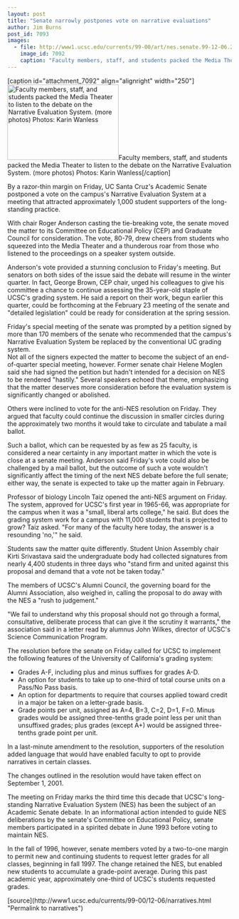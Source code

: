 ```yaml
---
layout: post
title: "Senate narrowly postpones vote on narrative evaluations"
author: Jim Burns
post_id: 7093
images:
  - file: http://www1.ucsc.edu/currents/99-00/art/nes.senate.99-12-06.250.jpg
    image_id: 7092
    caption: "Faculty members, staff, and students packed the Media Theater to listen to the debate on the Narrative Evaluation System. (more photos) Photos: Karin Wanless"
---
```


[caption id="attachment_7092" align="alignright" width="250"]<a href="http://localhost/mysite/wp-content/uploads/1999/12/nes.senate.99-12-06.250.jpg"><img class="size-full wp-image-7092" src="http://localhost/mysite/wp-content/uploads/1999/12/nes.senate.99-12-06.250.jpg" alt="Faculty members, staff, and students packed the Media Theater to listen to the debate on the Narrative Evaluation System. (more photos) Photos: Karin Wanless" width="250" height="169" /></a>Faculty members, staff, and students packed the Media Theater to listen to the debate on the Narrative Evaluation System. (more photos) Photos: Karin Wanless[/caption]
<p>
  By a razor-thin margin on Friday, UC Santa Cruz's Academic Senate postponed a vote on the campus's Narrative Evaluation System at a meeting that attracted approximately 1,000 student supporters of the long-standing practice.
</p>With chair Roger Anderson casting the tie-breaking vote, the senate moved the matter to its Committee on Educational Policy (CEP) and Graduate Council for consideration. The vote, 80-79, drew cheers from students who squeezed into the Media Theater and a thunderous roar from those who listened to the proceedings on a speaker system outside.
<p>
  Anderson's vote provided a stunning conclusion to Friday's meeting. But senators on both sides of the issue said the debate will resume in the winter quarter. In fact, George Brown, CEP chair, urged his colleagues to give his committee a chance to continue assessing the 35-year-old staple of UCSC's grading system. He said a report on their work, begun earlier this quarter, could be forthcoming at the February 23 meeting of the senate and "detailed legislation" could be ready for consideration at the spring session.
</p>
<p>
  Friday's special meeting of the senate was prompted by a petition signed by more than 170 members of the senate who recommended that the campus's Narrative Evaluation System be replaced by the conventional UC grading system.<br>
  Not all of the signers expected the matter to become the subject of an end-of-quarter special meeting, however. Former senate chair Helene Moglen said she had signed the petition but hadn't intended for a decision on NES to be rendered "hastily." Several speakers echoed that theme, emphasizing that the matter deserves more consideration before the evaluation system is significantly changed or abolished.
</p>
<p>
  Others were inclined to vote for the anti-NES resolution on Friday. They argued that faculty could continue the discussion in smaller circles during the approximately two months it would take to circulate and tabulate a mail ballot.
</p>
<p>
  Such a ballot, which can be requested by as few as 25 faculty, is considered a near certainty in any important matter in which the vote is close at a senate meeting. Anderson said Friday's vote could also be challenged by a mail ballot, but the outcome of such a vote wouldn't significantly affect the timing of the next NES debate before the full senate; either way, the senate is expected to take up the matter again in February.
</p>
<p>
  Professor of biology Lincoln Taiz opened the anti-NES argument on Friday. The system, approved for UCSC's first year in 1965-66, was appropriate for the campus when it was a "small, liberal arts college," he said. But does the grading system work for a campus with 11,000 students that is projected to grow? Taiz asked. "For many of the faculty here today, the answer is a resounding 'no,'" he said.
</p>
<p>
  Students saw the matter quite differently. Student Union Assembly chair Kirti Srivastava said the undergraduate body had collected signatures from nearly 4,400 students in three days who "stand firm and united against this proposal and demand that a vote not be taken today."
</p>
<p>
  The members of UCSC's Alumni Council, the governing board for the Alumni Association, also weighed in, calling the proposal to do away with the NES a "rush to judgement."
</p>
<p>
  "We fail to understand why this proposal should not go through a formal, consultative, deliberate process that can give it the scrutiny it warrants," the association said in a letter read by alumnus John Wilkes, director of UCSC's Science Communication Program.
</p>
<p>
  The resolution before the senate on Friday called for UCSC to implement the following features of the University of California's grading system:
</p>
<ul>
  <li>Grades A-F, including plus and minus suffixes for grades A-D.
  </li>
  <li>An option for students to take up to one-third of total course units on a Pass/No Pass basis.
  </li>
  <li>An option for departments to require that courses applied toward credit in a major be taken on a letter-grade basis.
  </li>
  <li>Grade points per unit, assigned as A=4, B=3, C=2, D=1, F=0. Minus grades would be assigned three-tenths grade point less per unit than unsuffixed grades; plus grades (except A+) would be assigned three-tenths grade point per unit.
  </li>
</ul>
<p>
  In a last-minute amendment to the resolution, supporters of the resolution added language that would have enabled faculty to opt to provide narratives in certain classes.
</p>
<p>
  The changes outlined in the resolution would have taken effect on September 1, 2001.
</p>
<p>
  The meeting on Friday marks the third time this decade that UCSC's long-standing Narrative Evaluation System (NES) has been the subject of an Academic Senate debate. In an informational action intended to guide NES deliberations by the senate's Committee on Educational Policy, senate members participated in a spirited debate in June 1993 before voting to maintain NES.
</p>
<p>
  In the fall of 1996, however, senate members voted by a two-to-one margin to permit new and continuing students to request letter grades for all classes, beginning in fall 1997. The change retained the NES, but enabled new students to accumulate a grade-point average. During this past academic year, approximately one-third of UCSC's students requested grades.
</p>
<p>

</p>
[source](http://www1.ucsc.edu/currents/99-00/12-06/narratives.html "Permalink to narratives")
